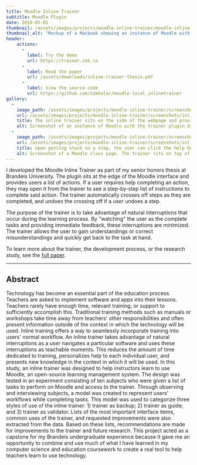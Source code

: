 ```yaml
---
title: Moodle Inline Trainer
subtitle: Moodle Plugin
date: 2018-05-01
thumbnail: /assets/images/projects/moodle-inline-trainer/moodle-inline-trainer.png
thumbnail_alt: "Mockup of a Macbook showing an instance of Moodle with the inline trainer displayed."
header:
    actions:
      -
        label: Try the demo
        url: https://trainer.zak.io
      -
        label: Read the paper
        url: /assets/downloads/inline-trainer-thesis.pdf
      -
        label: View the source code
        url: https://github.com/zakkolar/moodle-local_inlinetrainer
gallery: 
  -
    image_path: /assets/images/projects/moodle-inline-trainer/screenshots/inline-trainer.png
    url: /assets/images/projects/moodle-inline-trainer/screenshots/inline-trainer.png
    title: The inline trainer sits on the side of the webpage and provides the user with step-by-step instructions to complete various tasks.
    alt: Screenshot of an instance of Moodle with the trainer plugin displayed on the left side of the screen. Completed steps are crossed out, the current step is displayed normally, and future steps are grayed out.
  -
    image_path: /assets/images/projects/moodle-inline-trainer/screenshots/inline-trainer-overlay.png
    url: /assets/images/projects/moodle-inline-trainer/screenshots/inline-trainer-overlay.png
    title: Upon getting stuck on a step, the user can click the help button to display a hint as to the completion of the step.
    alt: Screenshot of a Moodle class page. The trainer sits on top of a dark overlay, the most prominent element on the Moodle interface is the calendar which corresponds to the current step in the trainer. 
---
```


I developed the Moodle Inline Trainer as part of my senior honors thesis at Brandeis University. The plugin sits at the edge of the Moodle interface and provides users a list of actions. If a user requires help completing an action, they may open it from the trainer to see a step-by-step list of instructions to complete said action. The trainer automatically crosses off steps as they are completed, and undoes the crossing off if a user undoes a step.

The purpose of the trainer is to take advantage of natural interruptions that occur during the learning process. By "watching" the user as the complete tasks and providing immediate feedback, these interruptions are minimized. The trainer allows the user to gain understandings or correct misunderstandings and quickly get back to the task at hand.

To learn more about the trainer, the development process, or the research study, see the [full paper](/assets/downloads/inline-trainer-thesis.pdf).

-------

## Abstract

Technology has become an essential part of the education process. Teachers are asked to implement software and apps into their lessons. Teachers rarely have enough time, relevant training, or support to sufficiently accomplish this. Traditional training methods such as manuals or workshops take time away from teachers' other responsibilities and often present information outside of the context in which the technology will be used. Inline training offers a way to seamlessly incorporate training into users' normal workflow. An inline trainer takes advantage of natural interruptions as a user navigates a particular software and uses these interruptions as teachable moments. This reduces the amount of time dedicated to training, personalizes help to each individual user, and presents new knowledge in the context in which it will be used. In this study, an inline trainer was designed to help instructors learn to use Moodle, an open-source learning management system. The design was tested in an experiment consisting of ten subjects who were given a list of tasks to perform on Moodle and access to the trainer. Through observing and interviewing subjects, a model was created to represent users' workflows while completing tasks. This model was used to categorize three styles of use of the inline trainer: 1) trainer as backup; 2) trainer as guide; and 3) trainer as validator. Lists of the most important interface items, common uses of the trainer, and requested improvements were also extracted from the data. Based on these lists, recommendations are made for improvements to the trainer and future research. This project acted as a capstone for my Brandeis undergraduate experience because it gave me an opportunity to combine and use much of what I have learned in my computer science and education coursework to create a real tool to help teachers learn to use technology.